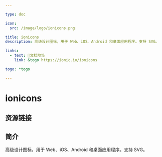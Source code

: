 ```yaml
---

type: doc

icon:
  src: /image/logo/ionicons.png

title: ionicons
description: 高级设计图标，用于 Web、iOS、Android 和桌面应用程序。支持 SVG。

links:
  - text: 📖文档地址
    link: &togo https://ionic.io/ionicons

togo: *togo

---
```


<ShowLogo />

# ionicons

<ShowBreadcrumb />

## 资源链接

<ShowLinks />

## 简介

高级设计图标，用于 Web、iOS、Android 和桌面应用程序。支持 SVG。
